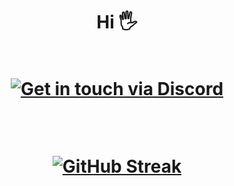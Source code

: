 
<h1 align="center">Hi 🖐
  
<br/>

<br/>

[![Get in touch via Discord](https://badges.krynn.dev/discord/?id=344835520347766785)](https://github.com/IM-IgniteDEV)

<br/>

[![GitHub Streak](https://streak-stats.demolab.com?user=IM-IgniteDEV&theme=horizon&ring=DD2727&fire=9D0D7D)](https://git.io/streak-stats)
